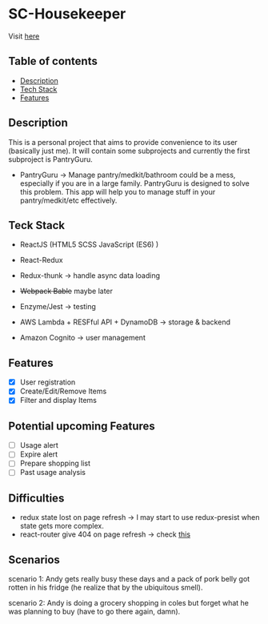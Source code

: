 # SC-Housekeeper

Visit [here](https://master.d1gd74nqovwd7u.amplifyapp.com/)

## Table of contents
* [Description](#description) 
* [Tech Stack](#techstack)
* [Features](#features)

## Description

This is a personal project that aims to provide convenience to its user (basically just me).
It will contain some subprojects and currently the first subproject is PantryGuru.

* PantryGuru -> 
Manage pantry/medkit/bathroom could be a mess, especially if you are in a large family. PantryGuru is designed
to solve this problem. This app will help you to manage stuff in your pantry/medkit/etc effectively. 


## Teck Stack

* ReactJS (HTML5 SCSS JavaScript (ES6) )
* React-Redux
* Redux-thunk -> handle async data loading
* ~~Webpack Bable~~ maybe later
* Enzyme/Jest -> testing

* AWS Lambda + RESFful API + DynamoDB -> storage & backend
* Amazon Cognito -> user management



## Features

- [x] User registration
- [x] Create/Edit/Remove Items
- [x] Filter and display Items

## Potential upcoming Features

- [ ] Usage alert 
- [ ] Expire alert 
- [ ] Prepare shopping list
- [ ] Past usage analysis

## Difficulties

* redux state lost on page refresh -> I may start to use redux-presist when state gets more complex.
* react-router give 404 on page refresh -> check [this](https://stackoverflow.com/questions/27928372/react-router-urls-dont-work-when-refreshing-or-writing-manually)

## Scenarios

scenario 1: 
Andy gets really busy these days and a pack of pork belly got rotten in his fridge 
(he realize that by the ubiquitous smell).

scenario 2: 
Andy is doing a grocery shopping in coles but forget what he was planning to buy
(have to go there again, damn).
